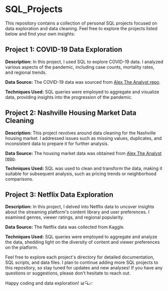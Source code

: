 # SQL_Projects

This repository contains a collection of personal SQL projects focused on data exploration and data cleaning. Feel free to explore the projects listed below and find your own insights:

## Project 1: COVID-19 Data Exploration
**Description:** In this project, I used SQL to explore COVID-19 data. I analyzed various aspects of the pandemic, including case counts, mortality rates, and regional trends.  

**Data Source:** The COVID-19 data was sourced from [Alex The Analyst repo](https://github.com/AlexTheAnalyst/PortfolioProjects).  

**Techniques Used:** SQL queries were employed to aggregate and visualize data, providing insights into the progression of the pandemic.

## Project 2: Nashville Housing Market Data Cleaning
**Description:** This project revolves around data cleaning for the Nashville housing market. I addressed issues such as missing values, duplicates, and inconsistent data to prepare it for further analysis.  

**Data Source:** The housing market data was obtained from [Alex The Analyst repo](https://github.com/AlexTheAnalyst/PortfolioProjects).  

**Techniques Used:** SQL was used to clean and transform the data, making it suitable for subsequent analysis, such as pricing trends or neighborhood comparisons.

## Project 3: Netflix Data Exploration
**Description:** In this project, I delved into Netflix data to uncover insights about the streaming platform's content library and user preferences. I examined genres, viewer ratings, and regional popularity.  

**Data Source:** The Netflix data was collected from Kaggle.  

**Techniques Used:** SQL queries were employed to aggregate and analyze the data, shedding light on the diversity of content and viewer preferences on the platform.  


Feel free to explore each project's directory for detailed documentation, SQL scripts, and data files. I plan to continue adding more SQL projects to this repository, so stay tuned for updates and new analyses! If you have any questions or suggestions, please don't hesitate to reach out.  

Happy coding and data exploration! 📊🔍📈
